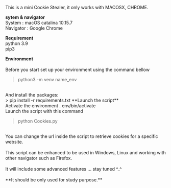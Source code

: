 This is a mini Cookie Stealer, it only works with MACOSX, CHROME.

**sytem & navigator**
<br>
  System : macOS catalina 10.15.7
  <br>
  Navigator : Google Chrome

**Requirement**
<br>
  python 3.9
  <br>
  pip3

**Environment**
<br>
<br>
Before you start set up your environment using the command bellow
<br>
  > python3 -m venv name_env
<br>
And install the packages:
<br>
  > pip install -r requirements.txt
**Launch the script**
<br>
Activate the environment . env/bin/activate
<br>
Launch the script with this command
<br>

  > python Cookies.py
<br>
You can change the url inside the script to retrieve cookies for a specific website.
<br>
<br>
This script can be enhanced to be used in Windows, Linux and working with other navigator such as Firefox. 
<br>
<br>
It will include some advanced features ... stay tuned ^_^
<br>
<br>
**It should be only used for study purpose.**
